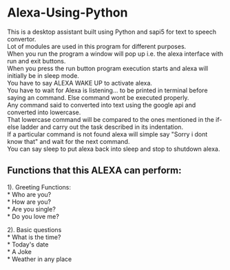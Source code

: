# Alexa-Using-Python

This is a desktop assistant built using Python and sapi5 for text to speech convertor.   
Lot of modules are used in this program for different purposes.  
When you run the program a window will pop up i.e. the alexa interface with run and exit buttons.   
When you press the run button program execution starts and alexa will initially be in sleep mode.   
You have to say ALEXA WAKE UP to activate alexa.  
You have to wait for Alexa is listening... to be printed in terminal before saying an command. Else command wont be executed properly.  
Any command said to converted into text using the google api and converted into lowercase.  
That lowercase command will be compared to the ones mentioned in the if-else ladder and carry out the task described in its indentation.  
If a particular command is not found alexa will simple say "Sorry i dont know that" and wait for the next command.  
You can say sleep to put alexa back into sleep and stop to shutdown alexa.  


## Functions that this ALEXA can perform:  
1). Greeting Functions:  
    * Who are you?  
    * How are you?  
    * Are you single?  
    * Do you love me?  
    
2). Basic questions  
    * What is the time?  
    * Today's date  
    * A Joke  
    * Weather in any place  
